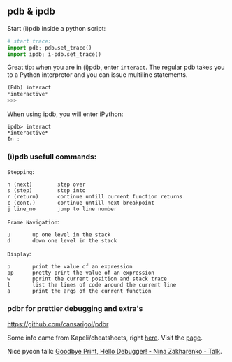 ## pdb & ipdb


Start (i)pdb inside a python script:

```python
# start trace:
import pdb; pdb.set_trace()
import ipdb; i-pdb.set_trace()

```

Great tip: when you are in (i)pdb, enter `interact`. The regular pdb takes you to a Python interpretor and you can issue multiline statements.

```python
(Pdb) interact
*interactive*
>>>
```

When using ipdb, you will enter iPython:

```
ipdb> interact
*interactive*
In :
```

### (i)pdb usefull commands:

`Stepping`:

```
n (next)        step over
s (step)        step into
r (return)      continue untill current function returns
c (cont.)       continue untill next breakpoint
j line_no       jump to line number
```

`Frame Navigation`:
```
u       up one level in the stack
d       down one level in the stack
```

`Display`:

```
p       print the value of an expression
pp      pretty print the value of an expression
w       pprint the current position and stack trace
l       list the lines of code around the current line
a       print the args of the current function
```

### pdbr for prettier debugging and extra's

https://github.com/cansarigol/pdbr

Some info came from Kapeli/cheatsheets, right [here](https://github.com/Kapeli/cheatsheets/tree/master/cheatsheets).
Visit the [page](https://kapeli.com/cheat_sheets/Python_Debugger.docset/Contents/Resources/Documents/index).

Nice pycon talk: [Goodbye Print, Hello Debugger! - Nina Zakharenko - Talk](https://www.youtube.com/watch?v=5AYIe-3cD-s).
